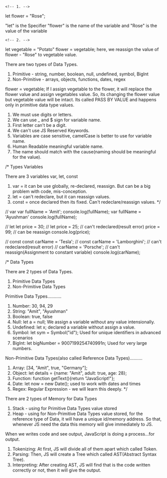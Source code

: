 <!-- In the Value Assignments -->
    <!-- 1. -->
let flower = "Rose";

"let" is the  Specifier
"flower" is the name of the variable and
"Rose" is the value of the variable

    <!-- 2. -->
let vegetable = "Potato"
flower = vegetable;
here, we reassign the value of flower - "Rose" to vegetable value.

<!-- Type of Data Types -->
There are two types of Data Types.
1. Primitive - string, number, boolean, null, undefined, symbol, BigInt
2. Non-Primitive - arrays, objects, functions, dates, regex

<!-- pass by value -->
flower = vegetable;
If I assign vegetable to the flower, it will replace the flower value and assign
vegetables value. So, its changing the flower value but vegetable value will be intact. Its called PASS BY VALUE and happens only in primitive data type values.
<!-- pass by reference -->

<!-- Variable Naming -->
1. We must use digits or letters.
2. We can use _ and $ sign for variable name.
3. First letter can't be a digit.
4. We can't use JS Reserved Keywords.
5. Variables are case sensitive, camelCase is better to use for variable name.
6. Human Readable meaningful variable name.
7. The name should match with the cause(naming should be meaningful for the value).

/* Types  Variables

There are 3 variables var, let, const

1. var = it can be use globally, re-declared, reassign. But can be a big problem with code, mis-conception.
2. let = can't redeclare, but it can reassign values.
3. const = once declared then its fixed. Can't redeclare/reassign values.
*/

// var
var fullName = 'Amit';
console.log(fullName);
var fullName = 'Ayushman'
console.log(fullName);

// let
let price = 30;
// let price = 25; // can't redeclared(result error)
price = 99; // can be reassign
console.log(price);

// const
const carName = 'Tesla';
// const carName = 'Lamborghini'; // can't redeclared(result error)
// carName = 'Porsche'; // can't reassign(Assignment to constant variable)
console.log(carName);


/* Data Types

There are 2 types of Data Types.
1. Primitive Data Types
2. Non-Primitive Data Types

Primitive Data Types...........
1. Number: 30, 94, 29
2. String: "Amit", "Ayushman"
3. Boolean: true, false
4. Null: let a = null; We assign a variable without any value intensionally.
5. Undefined: let x; declared a variable without assign a value.
6. Symbol: let sym = Symbol("id"); Used for unique identifiers in advanced scenarios
7. BigInt: let bigNumber = 9007199254740991n; Used for very large numbers.


Non-Primitive Data Types(also called Reference Data Types)..........
1. Array: [34, "Amit", true, "Germany"];
2. Object: let details = {name: "Amit", adult: true, age: 28};
3. Function: function getText(){return "JavaScript!"};
4. Date: let now = new Date(); used to work with dates and times
5. Regex: Regular Expression - we will learn this deeply.
*/

<!-- Variables in Memory -->
There are 2 types of Memory for Data Types
1. Stack - using for Primitive Data Types value stored
2. Heap - using for Non-Primitive Data Types value stored, for the reference type of
   Data, it will have a unique id/memory address. So that, whenever JS need the data this memory will give immediately to JS.

<!-- JavaScript Grammar -->
When we writes code and see output, JavaScript is doing a process...for output.
1. Tokenizing: At first, JS will divide all of them apart which called Token.
2. Parsing: Then, JS will create a Tree which called AST(Abstract Syntax Tree).
3. Interpreting: After creating AST, JS will find that is the code written correctly
   or not, then it will give the output.